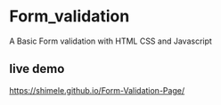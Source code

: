 # Form_validation

A Basic Form validation with HTML CSS and Javascript

## live demo

https://shimele.github.io/Form-Validation-Page/
